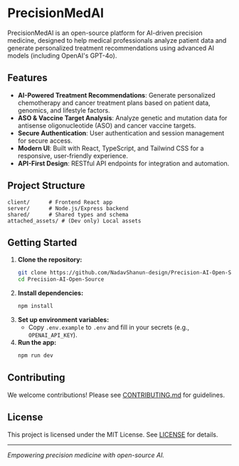# PrecisionMedAI

PrecisionMedAI is an open-source platform for AI-driven precision medicine, designed to help medical professionals analyze patient data and generate personalized treatment recommendations using advanced AI models (including OpenAI's GPT-4o).

## Features
- **AI-Powered Treatment Recommendations**: Generate personalized chemotherapy and cancer treatment plans based on patient data, genomics, and lifestyle factors.
- **ASO & Vaccine Target Analysis**: Analyze genetic and mutation data for antisense oligonucleotide (ASO) and cancer vaccine targets.
- **Secure Authentication**: User authentication and session management for secure access.
- **Modern UI**: Built with React, TypeScript, and Tailwind CSS for a responsive, user-friendly experience.
- **API-First Design**: RESTful API endpoints for integration and automation.

## Project Structure
```
client/      # Frontend React app
server/      # Node.js/Express backend
shared/      # Shared types and schema
attached_assets/ # (Dev only) Local assets
```

## Getting Started
1. **Clone the repository:**
   ```bash
   git clone https://github.com/NadavShanun-design/Precision-AI-Open-Source.git
   cd Precision-AI-Open-Source
   ```
2. **Install dependencies:**
   ```bash
   npm install
   ```
3. **Set up environment variables:**
   - Copy `.env.example` to `.env` and fill in your secrets (e.g., `OPENAI_API_KEY`).
4. **Run the app:**
   ```bash
   npm run dev
   ```

## Contributing
We welcome contributions! Please see [CONTRIBUTING.md](CONTRIBUTING.md) for guidelines.

## License
This project is licensed under the MIT License. See [LICENSE](LICENSE) for details.

---

*Empowering precision medicine with open-source AI.*